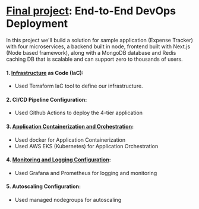# [Final project](./PROJECT_REQUIREMENTS.md): End-to-End DevOps Deployment 

In this project we'll build a solution for sample application (Expense Tracker) with four microservices, a backend built in node, frontend built with Next.js (Node based framework), along with a MongoDB database and Redis caching DB that is scalable and can support zero to thousands of users.

#### 1. [Infrastructure](./TERRAFORM_README.md) as Code (IaC):

- Used Terraform IaC tool to define our infrastructure.

#### 2. CI/CD Pipeline Configuration:

- Used Github Actions to deploy the 4-tier application

#### 3. [Application Containerization and Orchestration](./K8s_README.md):

- Used docker for Application Containerization
- Used AWS EKS (Kubernetes) for Application Orchestration

#### 4. [Monitoring and Logging Configuration](./monitoring_README.md):

- Used Grafana and Prometheus for logging and monitoring

#### 5. Autoscaling Configuration:

- Used managed nodegroups for autoscaling
